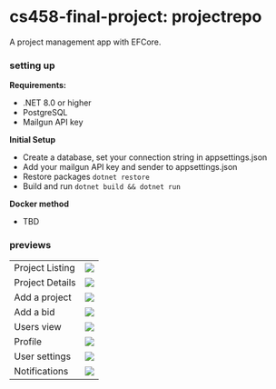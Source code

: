 # cs458-final-project: projectrepo

A project management app with EFCore.

### setting up
**Requirements:**
- .NET 8.0 or higher
- PostgreSQL
- Mailgun API key


**Initial Setup**
- Create a database, set your connection string in appsettings.json
- Add your mailgun API key and sender to appsettings.json
- Restore packages `dotnet restore`
- Build and run `dotnet build && dotnet run`


**Docker method**
- TBD

### previews

|   |   |
|---|---|
| Project Listing  | ![](https://i.imgur.com/v9oEojy.png)  |
| Project Details  | ![](https://i.imgur.com/dl90WPw.png) |
| Add a project | ![](https://i.imgur.com/vtmmHc5.png) |
| Add a bid | ![](https://i.imgur.com/4QkAoYg.png) |
| Users view | ![](https://i.imgur.com/QDUfIAC.png) |
| Profile | ![](https://i.imgur.com/PGbt12Z.png) |
| User settings | ![](https://i.imgur.com/ieiJwdT.png) | |
| Notifications | ![](https://i.imgur.com/VinFeS5.png) |



